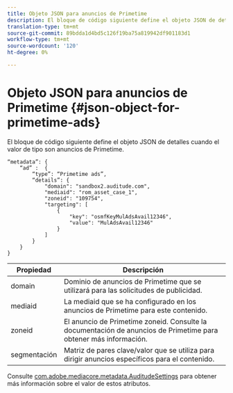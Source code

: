 ```yaml
---
title: Objeto JSON para anuncios de Primetime
description: El bloque de código siguiente define el objeto JSON de detalles cuando el valor de tipo son anuncios de Primetime.
translation-type: tm+mt
source-git-commit: 89bdda1d4bd5c126f19ba75a819942df901183d1
workflow-type: tm+mt
source-wordcount: '120'
ht-degree: 0%

---
```



# Objeto JSON para anuncios de Primetime {#json-object-for-primetime-ads}

El bloque de código siguiente define el objeto JSON de detalles cuando el valor de tipo son anuncios de Primetime.

```
“metadata”: {
    “ad” :  {
        “type”: “Primetime ads”,
        “details”: {
            "domain": "sandbox2.auditude.com",
            "mediaid": "rom_asset_case_1",
            "zoneid": "109754",
            "targeting": [
                {
                    "key": "osmfKeyMulAdsAvail12346",
                    "value": "MulAdsAvail12346"
                }
            ]
        }
    }
}
```

| Propiedad | Descripción |
|---|---|
| domain | Dominio de anuncios de Primetime que se utilizará para las solicitudes de publicidad. |
| mediaid | La mediaid que se ha configurado en los anuncios de Primetime para este contenido. |
| zoneid | El anuncio de Primetime zoneid. Consulte la documentación de anuncios de Primetime para obtener más información. |
| segmentación | Matriz de pares clave/valor que se utiliza para dirigir anuncios específicos para el contenido. |

Consulte [com.adobe.mediacore.metadata.AuditudeSettings](https://help.adobe.com/en_US/primetime/api/psdk/javadoc/com/adobe/mediacore/metadata/AuditudeSettings.html) para obtener más información sobre el valor de estos atributos.